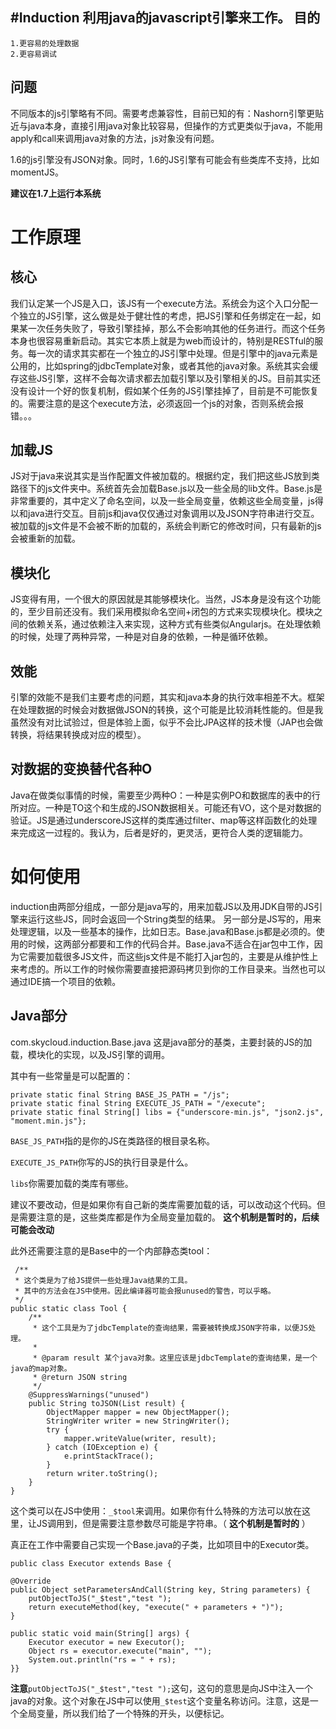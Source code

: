#Induction
利用java的javascript引擎来工作。
目的
----
    1.更容易的处理数据
    2.更容易调试

问题
-----
不同版本的js引擎略有不同。需要考虑兼容性，目前已知的有：Nashorn引擎更贴近与java本身，直接引用java对象比较容易，但操作的方式更类似于java，不能用apply和call来调用java对象的方法，js对象没有问题。

1.6的js引擎没有JSON对象。同时，1.6的JS引擎有可能会有些类库不支持，比如momentJS。

**建议在1.7上运行本系统**


工作原理
=======

核心
-----
我们认定某一个JS是入口，该JS有一个execute方法。系统会为这个入口分配一个独立的JS引擎，这么做是处于健壮性的考虑，把JS引擎和任务绑定在一起，如果某一次任务失败了，导致引擎挂掉，那么不会影响其他的任务进行。而这个任务本身也很容易重新启动。其实它本质上就是为web而设计的，特别是RESTful的服务。每一次的请求其实都在一个独立的JS引擎中处理。但是引擎中的java元素是公用的，比如spring的jdbcTemplate对象，或者其他的java对象。系统其实会缓存这些JS引擎，这样不会每次请求都去加载引擎以及引擎相关的JS。目前其实还没有设计一个好的恢复机制，假如某个任务的JS引擎挂掉了，目前是不可能恢复的。需要注意的是这个execute方法，必须返回一个js的对象，否则系统会报错。。。

加载JS
------
JS对于java来说其实是当作配置文件被加载的。根据约定，我们把这些JS放到类路径下的js文件夹中。系统首先会加载Base.js以及一些全局的lib文件。Base.js是非常重要的，其中定义了命名空间，以及一些全局变量，依赖这些全局变量，js得以和java进行交互。目前js和java仅仅通过对象调用以及JSON字符串进行交互。被加载的js文件是不会被不断的加载的，系统会判断它的修改时间，只有最新的js会被重新的加载。

模块化
-----
JS变得有用，一个很大的原因就是其能够模块化。当然，JS本身是没有这个功能的，至少目前还没有。我们采用模拟命名空间+闭包的方式来实现模块化。模块之间的依赖关系，通过依赖注入来实现，这种方式有些类似Angularjs。在处理依赖的时候，处理了两种异常，一种是对自身的依赖，一种是循环依赖。

效能
-----
引擎的效能不是我们主要考虑的问题，其实和java本身的执行效率相差不大。框架在处理数据的时候会对数据做JSON的转换，这个可能是比较消耗性能的。但是我虽然没有对比试验过，但是体验上面，似乎不会比JPA这样的技术慢（JAP也会做转换，将结果转换成对应的模型）。

对数据的变换替代各种O
-----
Java在做类似事情的时候，需要至少两种O：一种是实例PO和数据库的表中的行所对应。一种是TO这个和生成的JSON数据相关。可能还有VO，这个是对数据的验证。JS是通过underscoreJS这样的类库通过filter、map等这样函数化的处理来完成这一过程的。我认为，后者是好的，更灵活，更符合人类的逻辑能力。

如何使用
=======
induction由两部分组成，一部分是java写的，用来加载JS以及用JDK自带的JS引擎来运行这些JS，同时会返回一个String类型的结果。
另一部分是JS写的，用来处理逻辑，以及一些基本的操作，比如日志。Base.java和Base.js都是必须的。使用的时候，这两部分都要和工作的代码合并。Base.java不适合在jar包中工作，因为它需要加载很多JS文件，而这些js文件是不能打入jar包的，主要是从维护性上来考虑的。所以工作的时候你需要直接把源码拷贝到你的工作目录来。当然也可以通过IDE搞一个项目的依赖。

Java部分
-------
com.skycloud.induction.Base.java
这是java部分的基类，主要封装的JS的加载，模块化的实现，以及JS引擎的调用。

其中有一些常量是可以配置的：

    private static final String BASE_JS_PATH = "/js";
    private static final String EXECUTE_JS_PATH = "/execute";
    private static final String[] libs = {"underscore-min.js", "json2.js", "moment.min.js"};

`BASE_JS_PATH`指的是你的JS在类路径的根目录名称。

`EXECUTE_JS_PATH`你写的JS的执行目录是什么。

`libs`你需要加载的类库有哪些。

建议不要改动，但是如果你有自己新的类库需要加载的话，可以改动这个代码。但是需要注意的是，这些类库都是作为全局变量加载的。 **这个机制是暂时的，后续可能会改动**

此外还需要注意的是Base中的一个内部静态类tool：

     /**
     * 这个类是为了给JS提供一些处理Java结果的工具。
     * 其中的方法会在JS中使用。因此编译器可能会报unused的警告，可以乎略。
     */
    public static class Tool {
        /**
         * 这个工具是为了jdbcTemplate的查询结果，需要被转换成JSON字符串，以便JS处理。
         *
         * @param result 某个java对象。这里应该是jdbcTemplate的查询结果，是一个java的map对象。
         * @return JSON string
         */
        @SuppressWarnings("unused")
        public String toJSON(List result) {
            ObjectMapper mapper = new ObjectMapper();
            StringWriter writer = new StringWriter();
            try {
                mapper.writeValue(writer, result);
            } catch (IOException e) {
                e.printStackTrace();
            }
            return writer.toString();
        }
    }

这个类可以在JS中使用：`_$tool`来调用。如果你有什么特殊的方法可以放在这里，让JS调用到，但是需要注意参数尽可能是字符串。（ **这个机制是暂时的** ）

真正在工作中需要自己实现一个Base.java的子类，比如项目中的Executor类。

    public class Executor extends Base {

    @Override
    public Object setParametersAndCall(String key, String parameters) {
        putObjectToJS("_$test","test ");
        return executeMethod(key, "execute(" + parameters + ")");
    }

    public static void main(String[] args) {
        Executor executor = new Executor();
        Object rs = executor.execute("main", "");
        System.out.println("rs = " + rs);
    }}

**注意**`putObjectToJS("_$test","test ");`这句，这句的意思是向JS中注入一个java的对象。这个对象在JS中可以使用`_$test`这个变量名称访问。注意，这是一个全局变量，所以我们给了一个特殊的开头，以便标记。